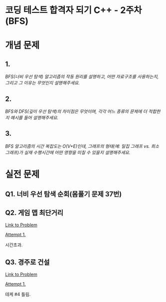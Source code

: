 코딩 테스트 합격자 되기 C++ - 2주차 (BFS)
===

# 개념 문제

## 1.

_BFS(너비 우선 탐색) 알고리즘의 작동 원리를 설명하고, 어떤 자료구조를 사용하는지, 그리고 그 이유는 무엇인지 설명해주세요._

## 2.

_BFS와 DFS(깊이 우선 탐색)의 차이점은 무엇이며, 각각 어느 종류의 문제에 더 적합한지 예시를 들어 설명해주세요._

## 3.

_BFS 알고리즘의 시간 복잡도는 O(V+E)인데, 그래프의 형태(예: 밀집 그래프 vs. 희소 그래프)가 실재 수행시간에 어떤 영향을 미칠 수 있을지 설명해주세요._

# 실전 문제

## Q1. 너비 우선 탐색 순회(몸풀기 문제 37번)

## Q2. 게임 맵 최단거리

[Link to Problem](https://school.programmers.co.kr/learn/courses/30/lessons/1844)

[Attempt 1.](week2_q2_attempt1.cpp)

시간초과.

## Q3. 경주로 건설

[Link to Problem](https://school.programmers.co.kr/learn/courses/30/lessons/67259)

[Attempt 1.](week2_q3_attempt1.cpp)

테케 #4 틀림.
